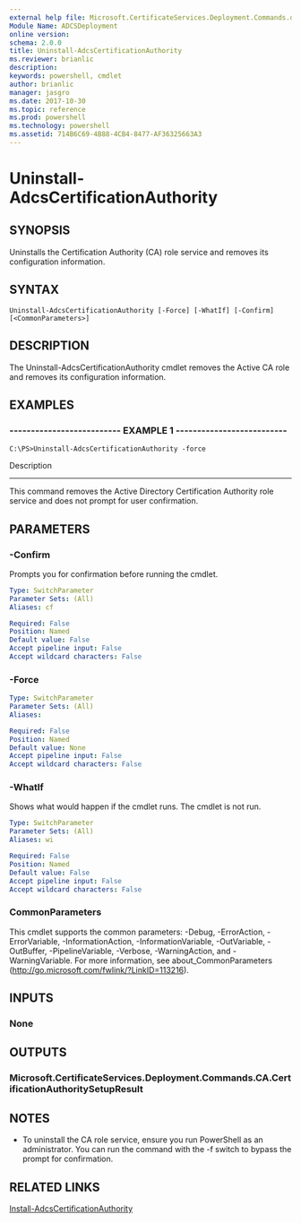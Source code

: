 ```yaml
---
external help file: Microsoft.CertificateServices.Deployment.Commands.dll-Help.xml
Module Name: ADCSDeployment
online version: 
schema: 2.0.0
title: Uninstall-AdcsCertificationAuthority
ms.reviewer: brianlic
description: 
keywords: powershell, cmdlet
author: brianlic
manager: jasgro
ms.date: 2017-10-30
ms.topic: reference
ms.prod: powershell
ms.technology: powershell
ms.assetid: 714B6C69-4B88-4CB4-8477-AF36325663A3
---
```


# Uninstall-AdcsCertificationAuthority

## SYNOPSIS
Uninstalls the Certification Authority (CA) role service and removes its configuration information.

## SYNTAX

```
Uninstall-AdcsCertificationAuthority [-Force] [-WhatIf] [-Confirm] [<CommonParameters>]
```

## DESCRIPTION
The Uninstall-AdcsCertificationAuthority cmdlet removes the Active CA role and removes its configuration information.

## EXAMPLES

### -------------------------- EXAMPLE 1 --------------------------
```
C:\PS>Uninstall-AdcsCertificationAuthority -force
```

Description

-----------

This command removes the Active Directory Certification Authority role service and does not prompt for user confirmation.

## PARAMETERS

### -Confirm
Prompts you for confirmation before running the cmdlet.

```yaml
Type: SwitchParameter
Parameter Sets: (All)
Aliases: cf

Required: False
Position: Named
Default value: False
Accept pipeline input: False
Accept wildcard characters: False
```

### -Force


```yaml
Type: SwitchParameter
Parameter Sets: (All)
Aliases: 

Required: False
Position: Named
Default value: None
Accept pipeline input: False
Accept wildcard characters: False
```

### -WhatIf
Shows what would happen if the cmdlet runs.
The cmdlet is not run.

```yaml
Type: SwitchParameter
Parameter Sets: (All)
Aliases: wi

Required: False
Position: Named
Default value: False
Accept pipeline input: False
Accept wildcard characters: False
```

### CommonParameters
This cmdlet supports the common parameters: -Debug, -ErrorAction, -ErrorVariable, -InformationAction, -InformationVariable, -OutVariable, -OutBuffer, -PipelineVariable, -Verbose, -WarningAction, and -WarningVariable. For more information, see about_CommonParameters (http://go.microsoft.com/fwlink/?LinkID=113216).

## INPUTS

### None

## OUTPUTS

### Microsoft.CertificateServices.Deployment.Commands.CA.CertificationAuthoritySetupResult

## NOTES
* To uninstall the CA role service, ensure you run PowerShell as an administrator. You can run the command with the -f switch to bypass the prompt for confirmation.

## RELATED LINKS

[Install-AdcsCertificationAuthority](./Install-AdcsCertificationAuthority.md)

